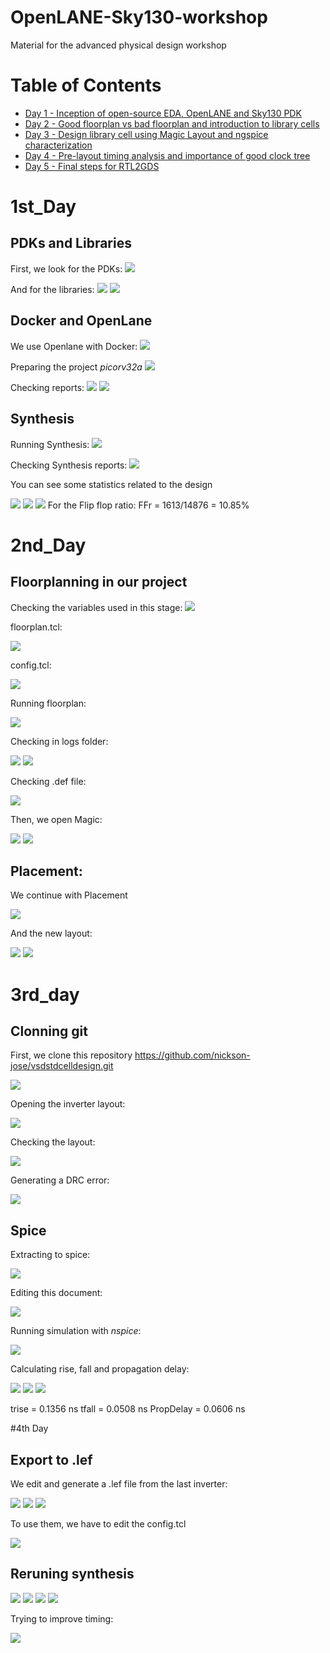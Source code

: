 # OpenLANE-Sky130-workshop
Material for the advanced physical design workshop

# Table of Contents
  - [Day 1 - Inception of open-source EDA, OpenLANE and Sky130 PDK](#1st_Day)
  - [Day 2 - Good floorplan vs bad floorplan and introduction to library cells](#2nd_Day)
  - [Day 3 - Design library cell using Magic Layout and ngspice characterization](#3rd_Day)
  - [Day 4 - Pre-layout timing analysis and importance of good clock tree](#4th_Day)
  - [Day 5 - Final steps for RTL2GDS](#5th_Day)

# 1st_Day
## PDKs and Libraries
First, we look for the PDKs:
<img src="Screenshots/1_PdkCheck.png">

And for the libraries:
<img src="Screenshots/1_LibraryCheck.png">
<img src="Screenshots/1_LibRefCheck.png">

## Docker and OpenLane
We use Openlane with Docker:
<img src="Screenshots/1_DockerOpenLane.png">

Preparing the project _picorv32a_
<img src="Screenshots/1_OpenPicorv32a.png">

Checking reports:
<img src="Screenshots/1_RunOpenLaneCheck.png">
<img src="Screenshots/1_tmpCheck.png">

## Synthesis
Running Synthesis:
<img src="Screenshots/1_RunSynthesis.png">

Checking Synthesis reports:
<img src="Screenshots/1_SynthesisCheck.png">


You can see some statistics related to the design

<img src="Screenshots/1_Picorv32aStatistics.png">
<img src="Screenshots/1_Picorv32aStatisticsCont.png">
<img src="Screenshots/1_PrintingStatistics.png">
For the Flip flop ratio: FFr = 1613/14876 = 10.85%

# 2nd_Day
## Floorplanning in our project 
Checking the variables used in this stage:
<img src="Screenshots/2_VarINFO.png">

floorplan.tcl:

<img src="Screenshots/2_floorplandDOTtcl.png">

config.tcl:

<img src="Screenshots/2_configtcl.png">

Running floorplan:

<img src="Screenshots/2_floorplanEnd.png">

Checking in logs folder:

<img src="Screenshots/2_floorplanLog.png">
<img src="Screenshots/2_ioPlacer.png">

Checking .def file:

<img src="Screenshots/2_ioPlacer.png">

Then, we open Magic:

<img src="Screenshots/2_OpenMAGIC.png">
<img src="Screenshots/2_TryingMagic.png">

## Placement:

We continue with Placement

<img src="Screenshots/2_Placement.png">

And the new layout:

<img src="Screenshots/2_LayoutPlacement.png">
<img src="Screenshots/2_InternalStructureLayout.png">

# 3rd_day

## Clonning git
First, we clone this repository https://github.com/nickson-jose/vsdstdcelldesign.git

<img src="Screenshots/3_ClonningGit.png">


Opening the inverter layout:

<img src="Screenshots/3_InverterLayout.png">


Checking the layout:

<img src="Screenshots/3_CheckLayoutInverter.png">


Generating a DRC error:

<img src="Screenshots/3_LayoutDRCError.png">

## Spice
Extracting to spice:

<img src="Screenshots/3_OriginalSpice.png">

Editing this document:

<img src="Screenshots/3_NewSpice.png">

Running simulation with _nspice_:

<img src="Screenshots/3_SpiceSimulation.png">

Calculating rise, fall and propagation delay:

<img src="Screenshots/3_FallTime.png">
<img src="Screenshots/3_RiseTime.png">
<img src="Screenshots/3_PropagationDelay.png">


trise = 0.1356 ns
tfall = 0.0508 ns
PropDelay = 0.0606 ns


#4th Day
## Export to .lef
We edit and generate a .lef file from the last inverter:

<img src="Screenshots/4_SlightlyEditedLayout.png">
<img src="Screenshots/4_GeneratingLEF.png">
<img src="Screenshots/4_LefFIle.png">

To use them, we have to edit the config.tcl

<img src="Screenshots/4_EditConfigtcl.png">

## Reruning synthesis 

<img src="Screenshots/4_RunningSynthesisaAfter1000attemps.png">
<img src="Screenshots/4_extraoptionsafterSynthesis.png">
<img src="Screenshots/4_NewSynthesis.png">
<img src="Screenshots/4_NewAreaAfterSynthesis.png">


Trying to improve timing:

<img src="Screenshots/4_Morestrategies.png">
